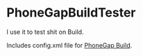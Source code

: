 PhoneGapBuildTester
===================

I use it to test shit on Build.

Includes config.xml file for [PhoneGap Build](https://build.phonegap.com).
